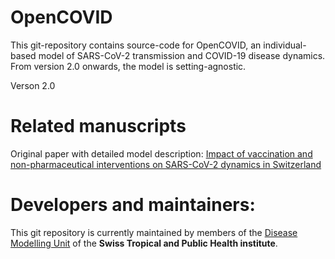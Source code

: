 # OpenCOVID
This git-repository contains source-code for OpenCOVID, an individual-based model of SARS-CoV-2 transmission and COVID-19 disease dynamics. From version 2.0 onwards, the model is setting-agnostic.

Verson 2.0

Related manuscripts
======
Original paper with detailed model description: [Impact of vaccination and non-pharmaceutical interventions on SARS-CoV-2 dynamics in Switzerland](https://github.com/SwissTPH/OpenCOVID/blob/manuscript_march_2021/OpenCOVID%20manuscript%2020210323.pdf)

Developers and maintainers:
=============
This git repository is currently maintained by members of the [Disease Modelling Unit](https://www.swisstph.ch/en/about/eph/disease-modelling/) of the __Swiss Tropical and Public Health institute__.


